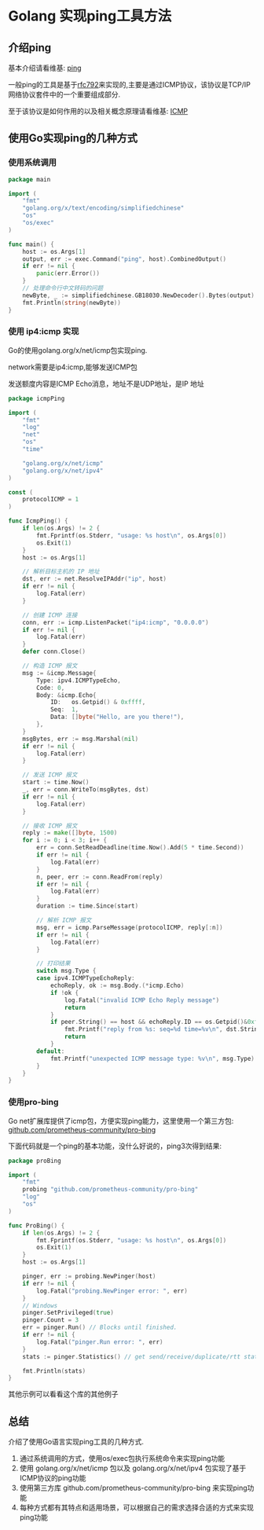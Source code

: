 # Golang 实现ping工具方法

## 介绍ping

基本介绍请看维基: [ping](https://zh.wikipedia.org/wiki/Ping)

一般ping的工具是基于[rfc792](https://datatracker.ietf.org/doc/html/rfc792)来实现的,主要是通过ICMP协议，该协议是TCP/IP网络协议套件中的一个重要组成部分.

至于该协议是如何作用的以及相关概念原理请看维基: [ICMP](https://zh.wikipedia.org/wiki/%E4%BA%92%E8%81%94%E7%BD%91%E6%8E%A7%E5%88%B6%E6%B6%88%E6%81%AF%E5%8D%8F%E8%AE%AE)

## 使用Go实现ping的几种方式

### 使用系统调用

```go
package main

import (
	"fmt"
	"golang.org/x/text/encoding/simplifiedchinese"
	"os"
	"os/exec"
)

func main() {
	host := os.Args[1]
	output, err := exec.Command("ping", host).CombinedOutput()
	if err != nil {
		panic(err.Error())
	}
	// 处理命令行中文转码的问题
	newByte, _ := simplifiedchinese.GB18030.NewDecoder().Bytes(output)
	fmt.Println(string(newByte))
}
```

### 使用 ip4:icmp 实现

Go的使用golang.org/x/net/icmp包实现ping.

network需要是ip4:icmp,能够发送ICMP包

发送额度内容是ICMP Echo消息，地址不是UDP地址，是IP 地址

```go
package icmpPing

import (
	"fmt"
	"log"
	"net"
	"os"
	"time"

	"golang.org/x/net/icmp"
	"golang.org/x/net/ipv4"
)

const (
	protocolICMP = 1
)

func IcmpPing() {
	if len(os.Args) != 2 {
		fmt.Fprintf(os.Stderr, "usage: %s host\n", os.Args[0])
		os.Exit(1)
	}
	host := os.Args[1]

	// 解析目标主机的 IP 地址
	dst, err := net.ResolveIPAddr("ip", host)
	if err != nil {
		log.Fatal(err)
	}

	// 创建 ICMP 连接
	conn, err := icmp.ListenPacket("ip4:icmp", "0.0.0.0")
	if err != nil {
		log.Fatal(err)
	}
	defer conn.Close()

	// 构造 ICMP 报文
	msg := &icmp.Message{
		Type: ipv4.ICMPTypeEcho,
		Code: 0,
		Body: &icmp.Echo{
			ID:   os.Getpid() & 0xffff,
			Seq:  1,
			Data: []byte("Hello, are you there!"),
		},
	}
	msgBytes, err := msg.Marshal(nil)
	if err != nil {
		log.Fatal(err)
	}

	// 发送 ICMP 报文
	start := time.Now()
	_, err = conn.WriteTo(msgBytes, dst)
	if err != nil {
		log.Fatal(err)
	}

	// 接收 ICMP 报文
	reply := make([]byte, 1500)
	for i := 0; i < 3; i++ {
		err = conn.SetReadDeadline(time.Now().Add(5 * time.Second))
		if err != nil {
			log.Fatal(err)
		}
		n, peer, err := conn.ReadFrom(reply)
		if err != nil {
			log.Fatal(err)
		}
		duration := time.Since(start)

		// 解析 ICMP 报文
		msg, err = icmp.ParseMessage(protocolICMP, reply[:n])
		if err != nil {
			log.Fatal(err)
		}

		// 打印结果
		switch msg.Type {
		case ipv4.ICMPTypeEchoReply:
			echoReply, ok := msg.Body.(*icmp.Echo)
			if !ok {
				log.Fatal("invalid ICMP Echo Reply message")
				return
			}
			if peer.String() == host && echoReply.ID == os.Getpid()&0xffff && echoReply.Seq == 1 {
				fmt.Printf("reply from %s: seq=%d time=%v\n", dst.String(), msg.Body.(*icmp.Echo).Seq, duration)
				return
			}
		default:
			fmt.Printf("unexpected ICMP message type: %v\n", msg.Type)
		}
	}
}
```

### 使用pro-bing

Go net扩展库提供了icmp包，方便实现ping能力，这里使用一个第三方包: [github.com/prometheus-community/pro-bing](https://github.com/prometheus-community/pro-bing)

下面代码就是一个ping的基本功能，没什么好说的，ping3次得到结果:

```go
package proBing

import (
	"fmt"
	probing "github.com/prometheus-community/pro-bing"
	"log"
	"os"
)

func ProBing() {
	if len(os.Args) != 2 {
		fmt.Fprintf(os.Stderr, "usage: %s host\n", os.Args[0])
		os.Exit(1)
	}
	host := os.Args[1]

	pinger, err := probing.NewPinger(host)
	if err != nil {
		log.Fatal("probing.NewPinger error: ", err)
	}
	// Windows 
	pinger.SetPrivileged(true)
	pinger.Count = 3
	err = pinger.Run() // Blocks until finished.
	if err != nil {
		log.Fatal("pinger.Run error: ", err)
	}
	stats := pinger.Statistics() // get send/receive/duplicate/rtt stats

	fmt.Println(stats)
}
```

其他示例可以看看这个库的其他例子

## 总结

介绍了使用Go语言实现ping工具的几种方式. 

1. 通过系统调用的方式，使用os/exec包执行系统命令来实现ping功能
2. 使用 golang.org/x/net/icmp 包以及 golang.org/x/net/ipv4 包实现了基于ICMP协议的ping功能
3. 使用第三方库 github.com/prometheus-community/pro-bing 来实现ping功能
4. 每种方式都有其特点和适用场景，可以根据自己的需求选择合适的方式来实现ping功能